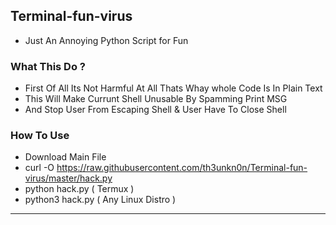 ## Terminal-fun-virus
* Just An Annoying Python Script for Fun
### What This Do ?
* First Of All Its Not Harmful At All Thats Whay whole Code Is In Plain Text
* This Will Make Currunt Shell Unusable By Spamming Print MSG
* And Stop User From Escaping Shell & User Have To Close Shell
### How To Use
* Download Main File
* curl -O https://raw.githubusercontent.com/th3unkn0n/Terminal-fun-virus/master/hack.py
* python hack.py ( Termux )
* python3 hack.py ( Any Linux Distro )
---
<center><a href="www.instagram.com/th3unkn0n"><img src="https://www.seeklogo.net/wp-content/uploads/2016/05/instagram-icon-logo-vector-download.jpg" style="width:5px;height:5px;"></a></center>
